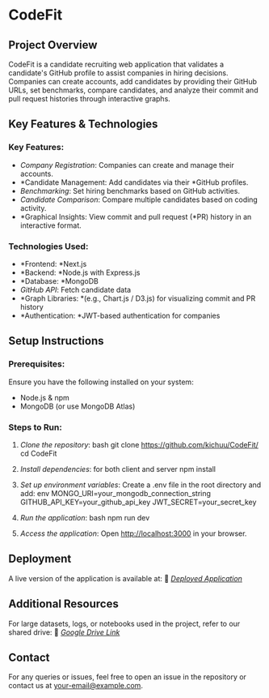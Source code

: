 # CodeFit

## Project Overview

CodeFit is a candidate recruiting web application that validates a candidate's GitHub profile to assist companies in hiring decisions. Companies can create accounts, add candidates by providing their GitHub URLs, set benchmarks, compare candidates, and analyze their commit and pull request histories through interactive graphs.

## Key Features & Technologies

### Key Features:

- *Company Registration*: Companies can create and manage their accounts.
- *Candidate Management: Add candidates via their *GitHub profiles.
- *Benchmarking*: Set hiring benchmarks based on GitHub activities.
- *Candidate Comparison*: Compare multiple candidates based on coding activity.
- *Graphical Insights: View commit and pull request (*PR) history in an interactive format.

### Technologies Used:

- *Frontend: *Next.js
- *Backend: *Node.js with Express.js
- *Database: *MongoDB
- *GitHub API*: Fetch candidate data
- *Graph Libraries: *(e.g., Chart.js / D3.js) for visualizing commit and PR history
- *Authentication: *JWT-based authentication for companies

## Setup Instructions

### Prerequisites:

Ensure you have the following installed on your system:

- Node.js & npm
- MongoDB (or use MongoDB Atlas)

### Steps to Run:

1. *Clone the repository*:
   bash
   git clone https://github.com/kichuu/CodeFit/
   cd CodeFit
   
2. *Install dependencies*:
   for both client and server
   npm install
   
3. *Set up environment variables*:
   Create a .env file in the root directory and add:
   env
   MONGO_URI=your_mongodb_connection_string
   GITHUB_API_KEY=your_github_api_key
   JWT_SECRET=your_secret_key
   
4. *Run the application*:
   bash
   npm run dev
   
5. *Access the application*:
   Open [http://localhost:3000](http://localhost:3000) in your browser.

## Deployment

A live version of the application is available at:
🔗 *[Deployed Application](http://code-fit.vercel.app/)*

## Additional Resources

For large datasets, logs, or notebooks used in the project, refer to our shared drive:
📂 *[Google Drive Link](https://drive.google.com/drive/folders/1JfoUW1lMn9VHkGjGroTNoNksymVl2wOl?usp=sharing)*

## Contact

For any queries or issues, feel free to open an issue in the repository or contact us at your-email@example.com.

